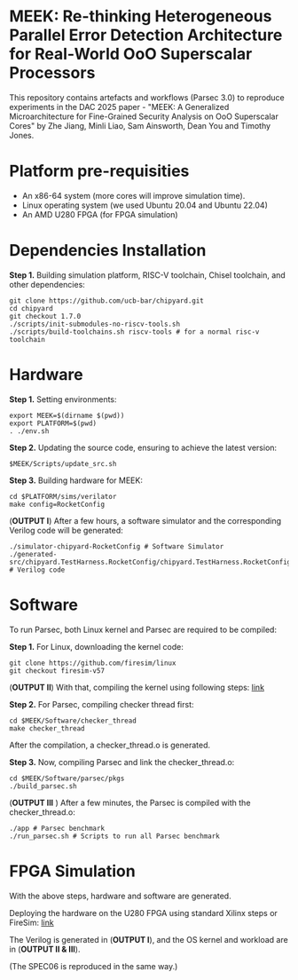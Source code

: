 MEEK: Re-thinking Heterogeneous Parallel Error Detection Architecture for Real-World OoO Superscalar Processors
==================================================

This repository contains artefacts and workflows (Parsec 3.0) to reproduce experiments in the DAC 2025 paper - "MEEK: A Generalized Microarchitecture for Fine-Grained Security Analysis on OoO Superscalar Cores" by Zhe Jiang, Minli Liao, Sam Ainsworth, Dean You and Timothy Jones.

Platform pre-requisities
========================
* An x86-64 system (more cores will improve simulation time).
* Linux operating system (we used Ubuntu 20.04 and Ubuntu 22.04)
* An AMD U280 FPGA (for FPGA simulation)

Dependencies Installation
========================
**Step 1.** Building simulation platform, RISC-V toolchain, Chisel toolchain, and other dependencies: 

```
git clone https://github.com/ucb-bar/chipyard.git
cd chipyard
git checkout 1.7.0
./scripts/init-submodules-no-riscv-tools.sh
./scripts/build-toolchains.sh riscv-tools # for a normal risc-v toolchain 
```

Hardware
========================
**Step 1.** Setting environments:

```
export MEEK=$(dirname $(pwd))
export PLATFORM=$(pwd)
. ./env.sh
```

**Step 2.** Updating the source code, ensuring to achieve the latest version:
```
$MEEK/Scripts/update_src.sh
```

**Step 3.** Building hardware for MEEK:
```
cd $PLATFORM/sims/verilator
make config=RocketConfig
```

(**OUTPUT I**) After a few hours, a software simulator and the corresponding Verilog code will be generated:
```
./simulator-chipyard-RocketConfig # Software Simulator
./generated-src/chipyard.TestHarness.RocketConfig/chipyard.TestHarness.RocketConfig.top.v # Verilog code
```


Software
========================
To run Parsec, both Linux kernel and Parsec are required to be compiled:

**Step 1.** For Linux, downloading the kernel code:
```
git clone https://github.com/firesim/linux
git checkout firesim-v57
```
(**OUTPUT II**) With that, compiling the kernel using following steps: [link](https://firemarshal.readthedocs.io/en/latest/index.html)

**Step 2.** For Parsec, compiling checker thread first:
```
cd $MEEK/Software/checker_thread
make checker_thread
```
After the compilation, a checker_thread.o is generated. 

**Step 3.** Now, compiling Parsec and link the checker_thread.o:
```
cd $MEEK/Software/parsec/pkgs
./build_parsec.sh
```

(**OUTPUT III** ) After a few minutes, the Parsec is compiled with the checker_thread.o:
```
./app # Parsec benchmark
./run_parsec.sh # Scripts to run all Parsec benchmark
```

FPGA Simulation
========================
With the above steps, hardware and software are generated.

Deploying the hardware on the U280 FPGA using standard Xilinx steps or FireSim: [link](https://docs.fires.im/en/latest/Getting-Started-Guides/On-Premises-FPGA-Getting-Started/Running-Simulations/Running-Single-Node-Simulation-Xilinx-Alveo-U280.html)

The Verilog is generated in (**OUTPUT I**), and the OS kernel and workload are in (**OUTPUT II & III**).

(The SPEC06 is reproduced in the same way.)

